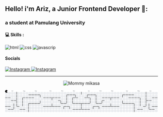 ## Hello! i'm Ariz, a Junior Frontend Developer 👋:

### a student at Pamulang University

#### 💻 Skills :

![html](https://img.shields.io/badge/HTML5-E34F26?style=for-the-badge&logo=html5&logoColor=white) ![css](https://img.shields.io/badge/CSS3-1572B6?style=for-the-badge&logo=css3&logoColor=white) ![javascrip](https://img.shields.io/badge/JavaScript-323330?style=for-the-badge&logo=javascript&logoColor=F7DF1E)

#### Socials
<a href="https://www.instagram.com/alfarizi_ishaq" target="_blank">
    <img src="https://img.shields.io/badge/Instagram-E4405F?style=for-the-badge&logo=instagram&logoColor=white" alt="Instagram"/>
  </a> <a href="https://www.tiktok.com/@frzarizz" target="_blank">
    <img src="https://img.shields.io/badge/TikTok-000000?style=for-the-badge&logo=tiktok&logoColor=white" alt="Instagram"/>
  </a>

***
<p align="center">
  <img src="https://media.giphy.com/media/v1.Y2lkPTc5MGI3NjExOHU5enJtaDN4emxzdWg4OHI4aTY1ZTN6b2xpNTNyOWl5NmYyMnlzaSZlcD12MV9naWZzX3NlYXJjaCZjdD1n/uVRmdhTCaWhH2/giphy.gif" alt="Mommy mikasa" width="500"/>
</p>


<picture>
  <source media="(prefers-color-scheme: dark)" srcset="https://raw.githubusercontent.com/Rizz-n/Rizz-n/output/pacman-contribution-graph-dark.svg">
  <source media="(prefers-color-scheme: light)" srcset="https://raw.githubusercontent.com/Rizz-n/Rizz-n/output/pacman-contribution-graph.svg">
  <img alt="pacman contribution graph" src="https://raw.githubusercontent.com/Rizz-n/Rizz-n/output/pacman-contribution-graph.svg">
</picture>

<!--
**Rizz-N/Rizz-n** is a ✨ _special_ ✨ repository because its `README.md` (this file) appears on your GitHub profile.

Here are some ideas to get you started:

- 🔭 I’m currently working on ...
- 🌱 I’m currently learning ...
- 👯 I’m looking to collaborate on ...
- 🤔 I’m looking for help with ...
- 💬 Ask me about ...
- 📫 How to reach me: ...
- 😄 Pronouns: ...
- ⚡ Fun fact: ...
-->
